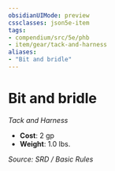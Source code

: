 ```yaml
---
obsidianUIMode: preview
cssclasses: json5e-item
tags:
- compendium/src/5e/phb
- item/gear/tack-and-harness
aliases: 
- "Bit and bridle"
---
```

# Bit and bridle
*Tack and Harness*  

- **Cost**: 2 gp
- **Weight**: 1.0 lbs.

*Source: SRD / Basic Rules*